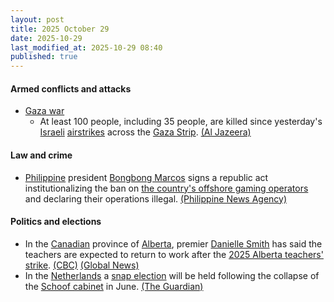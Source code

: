 ```yaml
---
layout: post
title: 2025 October 29
date: 2025-10-29
last_modified_at: 2025-10-29 08:40
published: true
---
```



#### Armed conflicts and attacks

* [Gaza war](https://en.wikipedia.org/wiki/Gaza_war "Gaza war")
  * At least 100 people, including 35 people, are killed since yesterday's [Israeli](https://en.wikipedia.org/wiki/Israel "Israel") [airstrikes](https://en.wikipedia.org/wiki/Airstrike "Airstrike") across the [Gaza Strip](https://en.wikipedia.org/wiki/Gaza_Strip "Gaza Strip"). [(Al Jazeera)](https://www.aljazeera.com/news/liveblog/2025/10/29/live-israel-kills-63-in-gaza-trump-insists-nothing-will-jeopardise-truce?update=4068284)

#### Law and crime

* [Philippine](https://en.wikipedia.org/wiki/Philippines "Philippines") president [Bongbong Marcos](https://en.wikipedia.org/wiki/Bongbong_Marcos "Bongbong Marcos") signs a republic act institutionalizing the ban on [the country's offshore gaming operators](https://en.wikipedia.org/wiki/Philippine_offshore_gaming_operator "Philippine offshore gaming operator") and declaring their operations illegal. [(Philippine News Agency)](https://www.pna.gov.ph/articles/1262062)

#### Politics and elections

* In the [Canadian](https://en.wikipedia.org/wiki/Canada "Canada") province of [Alberta](https://en.wikipedia.org/wiki/Alberta "Alberta"), premier [Danielle Smith](https://en.wikipedia.org/wiki/Danielle_Smith "Danielle Smith") has said the teachers are expected to return to work after the [2025 Alberta teachers' strike](https://en.wikipedia.org/wiki/2025_Alberta_teachers%27_strike "2025 Alberta teachers' strike"). [(CBC)](https://www.cbc.ca/news/canada/edmonton/alberta-teachers-back-to-work-bill-9.6955558) [(Global News)](https://globalnews.ca/news/11497842/alberta-passes-bill-end-teacher-strike/)
* In the [Netherlands](https://en.wikipedia.org/wiki/Netherlands "Netherlands") a [snap election](https://en.wikipedia.org/wiki/2025_Dutch_general_election "2025 Dutch general election") will be held following the collapse of the [Schoof cabinet](https://en.wikipedia.org/wiki/Schoof_cabinet "Schoof cabinet") in June. [(The Guardian)](https://www.theguardian.com/world/2025/oct/28/netherlands-polls-geert-wilders-faces-political-isolation)
